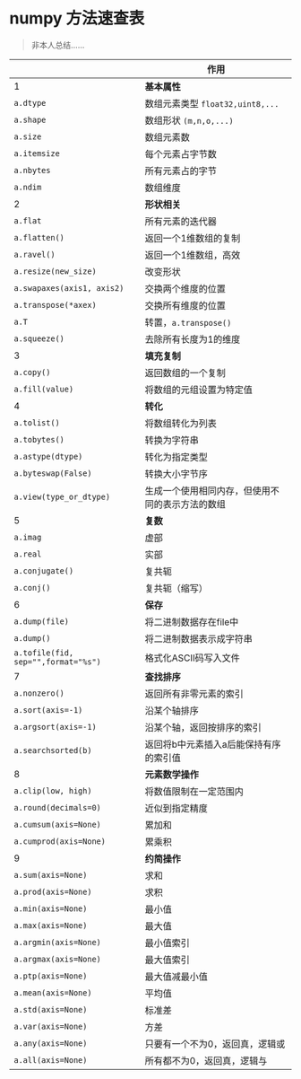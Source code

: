 # numpy 方法速查表

> 非本人总结……

||作用|
|-|-|
|1|**基本属性**
|`a.dtype`|数组元素类型 `float32,uint8,...`
|`a.shape`|数组形状 `(m,n,o,...)`
|`a.size`|数组元素数
|`a.itemsize`|每个元素占字节数
|`a.nbytes`|所有元素占的字节
|`a.ndim`|数组维度
|2|**形状相关**
|`a.flat`|所有元素的迭代器
|`a.flatten()`|返回一个1维数组的复制
|`a.ravel()`|返回一个1维数组，高效
|`a.resize(new_size)`|改变形状
|`a.swapaxes(axis1, axis2)`|交换两个维度的位置
|`a.transpose(*axex)`|交换所有维度的位置
|`a.T`|转置，`a.transpose()`
|`a.squeeze()`| 去除所有长度为1的维度
|3|**填充复制**
|`a.copy()`| 返回数组的一个复制
|`a.fill(value)`| 将数组的元组设置为特定值
|4|**转化**
|`a.tolist()`|将数组转化为列表
|`a.tobytes()`|转换为字符串
|`a.astype(dtype)`|转化为指定类型
|`a.byteswap(False)`|转换大小字节序
|`a.view(type_or_dtype)`|生成一个使用相同内存，但使用不同的表示方法的数组
|5|**复数**
|`a.imag`|虚部
|`a.real`|实部
|`a.conjugate()`|复共轭
|`a.conj()`|复共轭（缩写）
|6|**保存**
|`a.dump(file)`|将二进制数据存在file中
|`a.dump()`|将二进制数据表示成字符串
|`a.tofile(fid, sep="",format="%s")`|格式化ASCⅡ码写入文件
|7|**查找排序**
|`a.nonzero()`|返回所有非零元素的索引
|`a.sort(axis=-1)`|沿某个轴排序
|`a.argsort(axis=-1)`|沿某个轴，返回按排序的索引
|`a.searchsorted(b)`|返回将b中元素插入a后能保持有序的索引值
|8|**元素数学操作**
|`a.clip(low, high)`|将数值限制在一定范围内
|`a.round(decimals=0)`|近似到指定精度
|`a.cumsum(axis=None)`|累加和
|`a.cumprod(axis=None)`|累乘积
|9|**约简操作**
|`a.sum(axis=None)`|求和
|`a.prod(axis=None)`|求积
|`a.min(axis=None)`|最小值
|`a.max(axis=None)`|最大值
|`a.argmin(axis=None)`|最小值索引
|`a.argmax(axis=None)`|最大值索引
|`a.ptp(axis=None)`|最大值减最小值
|`a.mean(axis=None)`|平均值
|`a.std(axis=None)`|标准差
|`a.var(axis=None)`|方差
|`a.any(axis=None)`|只要有一个不为0，返回真，逻辑或
|`a.all(axis=None)`|所有都不为0，返回真，逻辑与